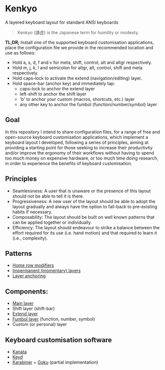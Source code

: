 # Kenkyo

A layered keyboard layout for standard ANSI keyboards

> Kenkyo (謙虚) is the Japanese term for humility or modesty.

**TL;DR;** Install one of the supported keyboard customisation applications, place the
configuration file we provide in the recommended location and use as follows:

- Hold a, s, d, f and v for meta, shift, control, alt and altgr respectively.
- Hold m, j, k, l and semicolon for altgr, alt, control, shift and meta respectively.
- Hold caps-lock to activate the extend (navigation/editing) layer.
- Hold space-bar (anchor key) and immediately tap:
  - caps-lock to anchor the extend layer
  - left-shift to anchor the shift layer
  - 'b' to anchor your custom (macros, shortcuts, etc.) layer
  - any other key to anchor the fumbol (function/number/symbol) layer

## Goal

In this repository I intend to share configuration files, for a range of free and
open-source keyboard customisation applications, which implement a keyboard layout I
developed, following a series of principles, aiming at providing a starting point
for those seeking to increase their productivity and/or improve the ergonomy of their
workflows without having to spend too much money on expensive hardware, or too much time
doing research, in order to experience the benefits of keyboard customisation.

## Principles

- Seamlessness: A user that is unaware or the presence of this layout should not be able to
 tell it is there. 
- Progressiveness: A new user of the layout should be able to adopt the layout gradually and
 always have the option to fall-back to pre-existing habits if necessary.
- Composability: The layout should be built on well known patterns that can be applied 
 together or individually.
- Efficiency: The layout should endeavour to strike a balance between the effort required
 for its use (i.e. hand motion) and that required to learn it (i.e., complexity).

## Patterns

- [Home row modifiers](https://precondition.github.io/home-row-mods)
- [Impermanent (momentary) layers](https://jonny-wamsley.gitbook.io/the-ultimate-guide-to-keyboard-layers/ch-3-layer-activators/3.3-shift-layers)
- [Layer anchoring](https://argenkiwi.medium.com/keyboard-layer-pinning-20aafede96e5)

## Components:

- [Main layer](http://www.keyboard-layout-editor.com/##@_name=Main%3B&@_w:1.5%3B&=Tab&=Q&=W&=E&=R&=T&=Y&=U&=I&=O&=P&=%7B%0A%5B&=%7D%0A%5D&_w:1.5%3B&=%7C%0A%5C%3B&@_w:1.75%3B&=Caps%20Lock%0A%0A%0A%0A%0A%0A%0A%0A%0AExtend&=A%0A%0A%0A%0A%0A%0A%0A%0A%0ACtrl&=S%0A%0A%0A%0A%0A%0A%0A%0A%0AShift&=D%0A%0A%0A%0A%0A%0A%0A%0A%0AWin&=F%0A%0A%0A%0A%0A%0A%0A%0A%0AAlt&=G&=H&=J%0A%0A%0A%0A%0A%0A%0A%0A%0AAlt&=K%0A%0A%0A%0A%0A%0A%0A%0A%0AWin&=L%0A%0A%0A%0A%0A%0A%0A%0A%0AShift&=%2F:%0A%2F%3B%0A%0A%0A%0A%0A%0A%0A%0ACtrl&=%22%0A'&_w:2.25%3B&=Enter%3B&@_w:2.25%3B&=Shift&=Z&=X&=C&=V%0A%0A%0A%0A%0A%0A%0A%0A%0AAltGr&=B&=N&=M%0A%0A%0A%0A%0A%0A%0A%0A%0AAltGr&=%3C%0A,&=%3E%0A.&=%3F%0A%2F%2F&_w:2.75%3B&=Shift%3B&@_w:1.25%3B&=Ctrl&_w:1.25%3B&=Win&_w:1.25%3B&=Alt&_a:7&w:6.25%3B&=Fumbol&_a:4&w:1.25%3B&=Alt&_w:1.25%3B&=Win&_w:1.25%3B&=Menu&_w:1.25%3B&=Ctrl)
- Shift layer (shift-bar)
- [Extend layer](https://www.keyboard-layout-editor.com/##@_name=Extend%3B&@_w:1.5%3B&=Tab&_c=%235096df%3B&=Esc&=Win&_c=%23cccccc%3B&=E&=R&=T&_c=%235096df%3B&=PgUp&=Home&=%E2%86%91&=End&=Insert&_c=%23cccccc%3B&=%7B%0A%5B&=%7D%0A%5D&_w:1.5%3B&=%7C%0A%5C%3B&@_c=%23f98207&w:1.75%3B&=Caps%20Lock&_c=%235096df%3B&=Shift&=Ctrl&=Alt&_c=%23cccccc%3B&=F&=G&_c=%235096df%3B&=PgDn&=%E2%86%90&=%E2%86%93&=%E2%86%92&=Delete&_c=%23cccccc%3B&=%22%0A'&_w:2.25%3B&=Enter%3B&@_w:2.25%3B&=Shift&=Z&=X&=C&=V&=B&_c=%235096df%3B&=Menu&=Bspc&=Spc&=Tab&=Enter&_c=%23cccccc&w:2.75%3B&=Shift%3B&@_w:1.25%3B&=Ctrl&_w:1.25%3B&=Win&_w:1.25%3B&=Alt&_a:7&w:6.25%3B&=&_a:4&w:1.25%3B&=Alt&_w:1.25%3B&=Win&_w:1.25%3B&=Menu&_w:1.25%3B&=Ctrl)
- [Fumbol layer](http://www.keyboard-layout-editor.com/##@_name=Fumbol%3B&@_a:7&w:1.5%3B&=&_a:4%3B&=F1&=F2&=F3&=F4&=F5&=F6&=F7&=F8&=F9&=F10&=F11&=F12&_a:7&w:1.5%3B&=%3B&@_w:1.75%3B&=Extend&_a:4%3B&=1%0A!%0A%0A%0A%0A%0A%0A%0A%0ACtrl&=2%0A%2F@%0A%0A%0A%0A%0A%0A%0A%0AShift&=3%0A%23%0A%0A%0A%0A%0A%0A%0A%0AWin&=4%0A$%0A%0A%0A%0A%0A%0A%0A%0AAlt&=5%0A%25&=6%0A%5E&=7%0A%2F&%0A%0A%0A%0A%0A%0A%0A%0AAlt&=8%0A*%0A%0A%0A%0A%0A%0A%0A%0AWin&=9%0A(%0A%0A%0A%0A%0A%0A%0A%0AShift&=0%0A)%0A%0A%0A%0A%0A%0A%0A%0ACtrl&=%5C%0A%7C&_a:7&w:2.25%3B&=%3B&@_w:2.25%3B&=&_a:4%3B&=Mute&=VolDn&=VolUp&=Play&_a:7%3B&=Cstm&_a:4%3B&=%60%0A~&=-%0A%2F_&=+%0A+&=%5B%0A%7B&=%7D%0A%7D&_a:7&w:2.75%3B&=%3B&@_w:1.25%3B&=&_w:1.25%3B&=&_w:1.25%3B&=&_c=%23ffe5b4&w:6.25%3B&=Fumbol&_c=%23cccccc&w:1.25%3B&=&_w:1.25%3B&=&_w:1.25%3B&=&_w:1.25%3B&=)
 (function, number, symbol)
- Custom (or personal) layer
 
## Keyboard customisation software

- [Kanata](https://github.com/jtroo/kanata)
- [Keyd](https://github.com/rvaiya/keyd)
- [Karabiner](https://github.com/pqrs-org/Karabiner-Elements) + [Goku](https://github.com/yqrashawn/GokuRakuJoudo) (partial implementation)
